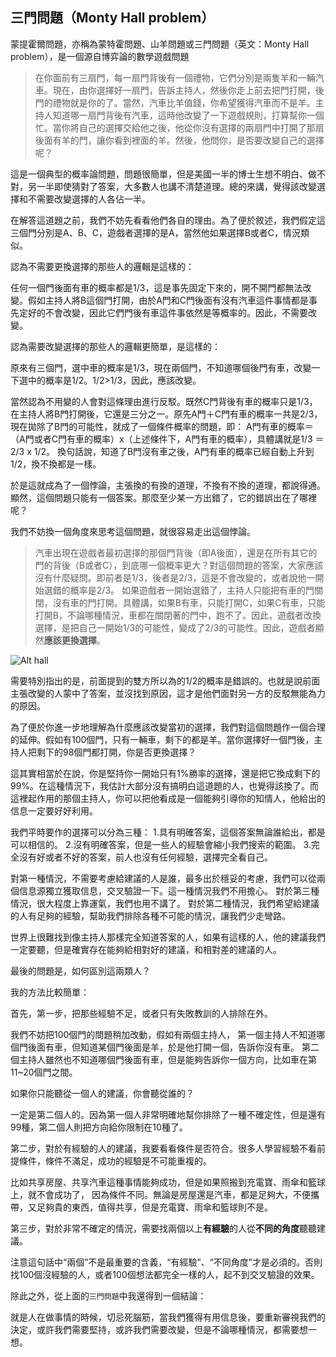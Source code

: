 ## 三門問題（Monty Hall problem）

蒙提霍爾問題，亦稱為蒙特霍問題、山羊問題或三門問題（英文：Monty Hall problem），是一個源自博弈論的數學遊戲問題

> 在你面前有三扇門，每一扇門背後有一個禮物，它們分別是兩隻羊和一輛汽車。現在，由你選擇好一扇門，告訴主持人，然後你走上前去把門打開，後門的禮物就是你的了。當然，汽車比羊值錢，你希望獲得汽車而不是羊。主持人知道哪一扇門背後有汽車，這時他改變了一下遊戲規則，打算幫你一個忙。當你將自己的選擇交給他之後，他從你沒有選擇的兩扇門中打開了那扇後面有羊的門，讓你看到裡面的羊。然後，他問你，是否要改變自己的選擇呢？


這是一個典型的概率論問題，問題很簡單，但是美國一半的博士生想不明白、做不對，另一半即使猜對了答案，大多數人也講不清楚道理。總的來講，覺得該改變選擇和不需要改變選擇的人各佔一半。

在解答這道題之前，我們不妨先看看他們各自的理由。為了便於敘述，我們假定這三個門分別是A、B、C，遊戲者選擇的是A，當然他如果選擇B或者C，情況類似。


認為不需要更換選擇的那些人的邏輯是這樣的：

任何一個門後面有車的概率都是1/3，這是事先固定下來的，開不開門都無法改變。假如主持人將B這個門打開，由於A門和C門後面有沒有汽車這件事情都是事先定好的不會改變，因此它們門後有車這件事依然是等概率的。因此，不需要改變。

認為需要改變選擇的那些人的邏輯更簡單，是這樣的：

原來有三個門，選中車的概率是1/3，現在兩個門，不知道哪個後門有車，改變一下選中的概率是1/2。1/2>1/3，因此，應該改變。

當然認為不用變的人會對這條理由進行反駁。既然C門背後有車的概率只是1/3，在主持人將B門打開後，它還是三分之一。原先A門＋C門有車的概率一共是2/3，現在拋除了B門的可能性，就成了一個條件概率的問題，即：
A門有車的概率＝（A門或者C門有車的概率）x（上述條件下，A門有車的概率），具體講就是1/3 ＝2/3 x 1/2。
換句話說，知道了B門沒有車之後，A門有車的概率已經自動上升到1/2，換不換都是一樣。

於是這就成為了一個悖論，主張換的有換的道理，不換有不換的道理，都說得通。
顯然，這個問題只能有一個答案。那麼至少某一方出錯了，它的錯誤出在了哪裡呢？

我們不妨換一個角度來思考這個問題，就很容易走出這個悖論。

> 汽車出現在遊戲者最初選擇的那個門背後（即A後面），還是在所有其它的門的背後（B或者C），到底哪一個概率更大？對這個問題的答案，大家應該沒有什麼疑問。即前者是1/3，後者是2/3，這是不會改變的，或者說他一開始選錯的概率是2/3。
如果遊戲者一開始選錯了，主持人只能把有車的門關閉，沒有車的門打開。具體講，如果B有車，只能打開C，如果C有車，只能打開B，不論哪種情況，車都在關閉著的門中，跑不了。因此，遊戲者改換選擇，是把自己一開始1/3的可能性，變成了2/3的可能性。因此，遊戲者顯然**應該更換選擇**。

![Alt hall](https://i1.wp.com/pic2.zhimg.com/50/v2-4212eb565b669de4e9524b13f8f48efd_hd.png)

需要特別指出的是，前面提到的雙方所以為的1/2的概率是錯誤的。也就是說前面主張改變的人蒙中了答案，並沒找到原因，這才是他們面對另一方的反駁無能為力的原因。

為了便於你進一步地理解為什麼應該改變當初的選擇，我們對這個問題作一個合理的延伸。假如有100個門，只有一輛車，剩下的都是羊。當你選擇好一個門後，主持人把剩下的98個門都打開，你是否更換選擇？

這其實相當於在說，你是堅持你一開始只有1%勝率的選擇，還是把它換成剩下的99%。在這種情況下，我估計大部分沒有搞明白這道題的人，也覺得該換了。而這裡起作用的那個主持人，你可以把他看成是一個能夠引導你的知情人，他給出的信息一定要好好利用。

我們平時要作的選擇可以分為三種：
1.具有明確答案，這個答案無論誰給出，都是可以相信的。
2.沒有明確答案，但是一些人的經驗會縮小我們搜索的範圍。
3.完全沒有好或者不好的答案，前人也沒有任何經驗，選擇完全看自己。

對第一種情況，不需要考慮給建議的人是誰，最多出於穩妥的考慮，我們可以從兩個信息源獨立獲取信息，交叉驗證一下。這一種情況我們不用擔心。
對於第三種情況，很大程度上靠運氣，我們也用不講了。
對於第二種情況，我們希望給建議的人有足夠的經驗，幫助我們排除各種不可能的情況，讓我們少走彎路。

世界上很難找到像主持人那樣完全知道答案的人，如果有這樣的人，他的建議我們一定要聽，但是確實存在能夠給相對好的建議，和相對差的建議的人。

最後的問題是，如何區別這兩類人？

我的方法比較簡單：

首先，第一步，把那些經驗不足，或者只有失敗教訓的人排除在外。

我們不妨把100個門的問題稍加改動，假如有兩個主持人，
第一個主持人不知道哪個門後面有車，但知道某個門後面是羊，於是他打開一個，告訴你沒有車。
第二個主持人雖然也不知道哪個門後面有車，但是能夠告訴你一個方向，比如車在第11~20個門之間。

如果你只能聽從一個人的建議，你會聽從誰的？

一定是第二個人的。因為第一個人非常明確地幫你排除了一種不確定性，但是還有99種，第二個人則把方向給你限制在10種了。

第二步，對於有經驗的人的建議，我要看看條件是否符合。很多人學習經驗不看前提條件，條件不滿足，成功的經驗是不可能重複的。

比如共享房屋、共享汽車這種事情能夠成功，但是如果照搬到充電寶、雨傘和籃球上，就不會成功了，
因為條件不同。無論是房屋還是汽車，都是足夠大，不便攜帶，又足夠貴的東西，值得共享，但是充電寶、雨傘和籃球則不是。

第三步，對於非常不確定的情況，需要找兩個以上**有經驗**的人從**不同的角度**聽聽建議。

注意這句話中“兩個”不是最重要的含義，“有經驗”、“不同角度”才是必須的。否則找100個沒經驗的人，或者100個想法都完全一樣的人，起不到交叉驗證的效果。

除此之外，從上面的`三門問題`中我還得到一個結論：

就是人在做事情的時候，切忌死腦筋，當我們獲得有用信息後，要重新審視我們的決定，或許我們需要堅持，或許我們需要改變，但是不論哪種情況，都需要想一想。
